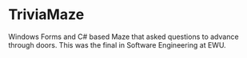 # TriviaMaze
Windows Forms and C# based Maze that asked questions to advance through doors. This was the final in Software Engineering at EWU.
